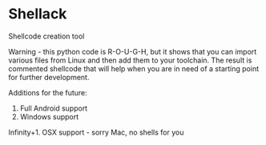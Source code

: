 Shellack
========

Shellcode creation tool

Warning - this python code is R-O-U-G-H, but it shows that you can import various files from Linux and then add them to your toolchain. The result is commented shellcode that will help when you are in need of a starting point for further development.


Additions for the future:
1. Full Android support
2. Windows support

Infinity+1. OSX support - sorry Mac, no shells for you
